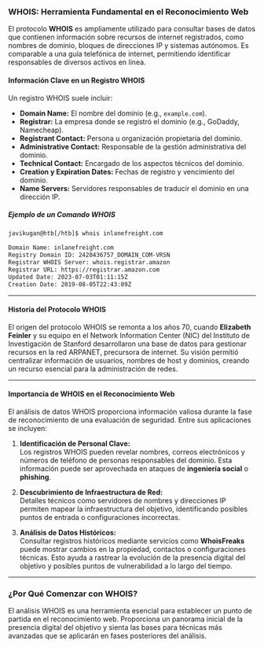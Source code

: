 ### **WHOIS: Herramienta Fundamental en el Reconocimiento Web**

El protocolo **WHOIS** es ampliamente utilizado para consultar bases de datos que contienen información sobre recursos de internet registrados, como nombres de dominio, bloques de direcciones IP y sistemas autónomos. Es comparable a una guía telefónica de internet, permitiendo identificar responsables de diversos activos en línea.

#### **Información Clave en un Registro WHOIS**

Un registro WHOIS suele incluir:

- **Domain Name:** El nombre del dominio (e.g., `example.com`).
- **Registrar:** La empresa donde se registró el dominio (e.g., GoDaddy, Namecheap).
- **Registrant Contact:** Persona u organización propietaria del dominio.
- **Administrative Contact:** Responsable de la gestión administrativa del dominio.
- **Technical Contact:** Encargado de los aspectos técnicos del dominio.
- **Creation y Expiration Dates:** Fechas de registro y vencimiento del dominio.
- **Name Servers:** Servidores responsables de traducir el dominio en una dirección IP.

##### **Ejemplo de un Comando WHOIS**

```bash
javikugan@htb[/htb]$ whois inlanefreight.com

Domain Name: inlanefreight.com
Registry Domain ID: 2420436757_DOMAIN_COM-VRSN
Registrar WHOIS Server: whois.registrar.amazon
Registrar URL: https://registrar.amazon.com
Updated Date: 2023-07-03T01:11:15Z
Creation Date: 2019-08-05T22:43:09Z
```

---

#### **Historia del Protocolo WHOIS**

El origen del protocolo WHOIS se remonta a los años 70, cuando **Elizabeth Feinler** y su equipo en el Network Information Center (NIC) del Instituto de Investigación de Stanford desarrollaron una base de datos para gestionar recursos en la red ARPANET, precursora de internet. Su visión permitió centralizar información de usuarios, nombres de host y dominios, creando un recurso esencial para la administración de redes.

---

#### **Importancia de WHOIS en el Reconocimiento Web**

El análisis de datos WHOIS proporciona información valiosa durante la fase de reconocimiento de una evaluación de seguridad. Entre sus aplicaciones se incluyen:

1. **Identificación de Personal Clave:**  
    Los registros WHOIS pueden revelar nombres, correos electrónicos y números de teléfono de personas responsables del dominio. Esta información puede ser aprovechada en ataques de **ingeniería social** o **phishing**.
    
2. **Descubrimiento de Infraestructura de Red:**  
    Detalles técnicos como servidores de nombres y direcciones IP permiten mapear la infraestructura del objetivo, identificando posibles puntos de entrada o configuraciones incorrectas.
    
3. **Análisis de Datos Históricos:**  
    Consultar registros históricos mediante servicios como **WhoisFreaks** puede mostrar cambios en la propiedad, contactos o configuraciones técnicas. Esto ayuda a rastrear la evolución de la presencia digital del objetivo y posibles puntos de vulnerabilidad a lo largo del tiempo.
    

---

### **¿Por Qué Comenzar con WHOIS?**

El análisis WHOIS es una herramienta esencial para establecer un punto de partida en el reconocimiento web. Proporciona un panorama inicial de la presencia digital del objetivo y sienta las bases para técnicas más avanzadas que se aplicarán en fases posteriores del análisis.